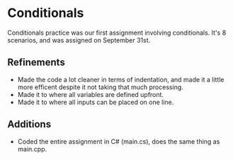 # Conditionals
Conditionals practice was our first assignment involving conditionals. It's 8 scenarios, and was assigned on September 31st.

## Refinements
- Made the code a lot cleaner in terms of indentation, and made it a little more efficent despite it not taking that much processing. 
- Made it to where all variables are defined upfront. 
- Made it to where all inputs can be placed on one line.

## Additions
- Coded the entire assignment in C# (main.cs), does the same thing as main.cpp.
